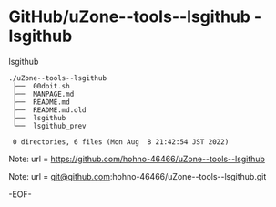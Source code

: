 # GitHub/uZone--tools--lsgithub - lsgithub

lsgithub

    ./uZone--tools--lsgithub
     ├──  00doit.sh
     ├──  MANPAGE.md
     ├──  README.md
     ├──  README.md.old
     ├──  lsgithub
     └──  lsgithub_prev
     
     0 directories, 6 files (Mon Aug  8 21:42:54 JST 2022)


Note: url = https://github.com/hohno-46466/uZone--tools--lsgithub

Note: url = git@github.com:hohno-46466/uZone--tools--lsgithub.git

-EOF-
